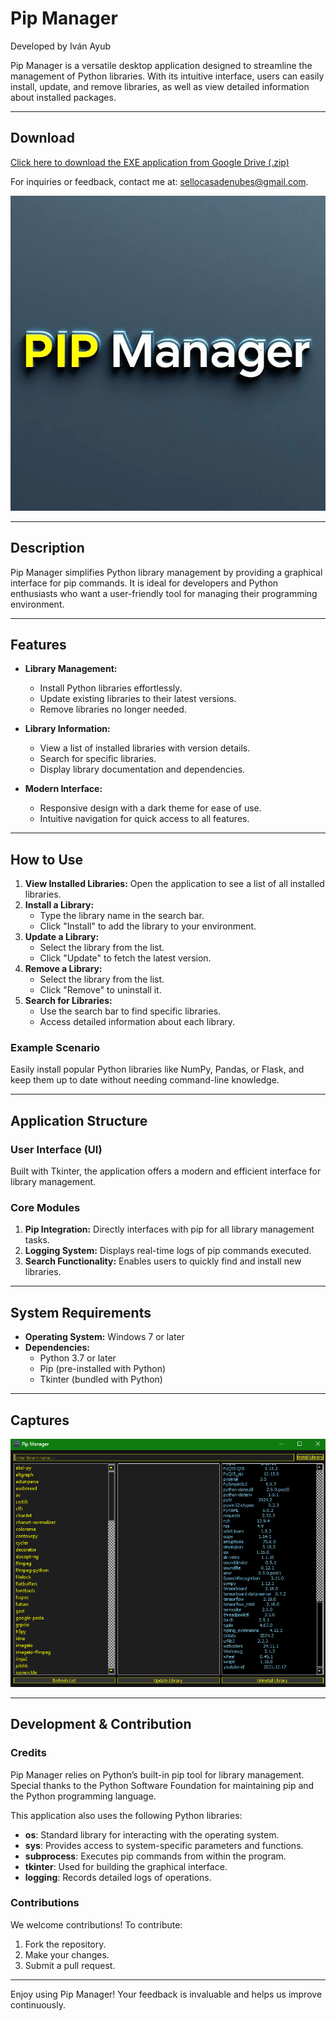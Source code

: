 # Pip Manager
Developed by Iván Ayub

Pip Manager is a versatile desktop application designed to streamline the management of Python libraries. With its intuitive interface, users can easily install, update, and remove libraries, as well as view detailed information about installed packages.

---

## Download
[Click here to download the EXE application from Google Drive (.zip)](https://drive.google.com/file/d/13nTmZBnMjJdPw9GkJiYieC9zOTsjovup/view?usp=sharing)

For inquiries or feedback, contact me at: [sellocasadenubes@gmail.com](sellocasadenubes@gmail.com).

![Pip Manager Icon](IconPIPManager.png)

---

## Description
Pip Manager simplifies Python library management by providing a graphical interface for pip commands. It is ideal for developers and Python enthusiasts who want a user-friendly tool for managing their programming environment.

---

## Features
- **Library Management:**
  - Install Python libraries effortlessly.
  - Update existing libraries to their latest versions.
  - Remove libraries no longer needed.

- **Library Information:**
  - View a list of installed libraries with version details.
  - Search for specific libraries.
  - Display library documentation and dependencies.

- **Modern Interface:**
  - Responsive design with a dark theme for ease of use.
  - Intuitive navigation for quick access to all features.

---

## How to Use
1. **View Installed Libraries:** Open the application to see a list of all installed libraries.
2. **Install a Library:**
   - Type the library name in the search bar.
   - Click "Install" to add the library to your environment.
3. **Update a Library:**
   - Select the library from the list.
   - Click "Update" to fetch the latest version.
4. **Remove a Library:**
   - Select the library from the list.
   - Click "Remove" to uninstall it.
5. **Search for Libraries:**
   - Use the search bar to find specific libraries.
   - Access detailed information about each library.

### Example Scenario
Easily install popular Python libraries like NumPy, Pandas, or Flask, and keep them up to date without needing command-line knowledge.

---

## Application Structure
### User Interface (UI)
Built with Tkinter, the application offers a modern and efficient interface for library management.

### Core Modules
1. **Pip Integration:** Directly interfaces with pip for all library management tasks.
2. **Logging System:** Displays real-time logs of pip commands executed.
3. **Search Functionality:** Enables users to quickly find and install new libraries.

---

## System Requirements
- **Operating System:** Windows 7 or later
- **Dependencies:**
  - Python 3.7 or later
  - Pip (pre-installed with Python)
  - Tkinter (bundled with Python)

---

## Captures
![Application Screenshot](SSIconPIPManager.png)

---

## Development & Contribution
### Credits
Pip Manager relies on Python’s built-in pip tool for library management. Special thanks to the Python Software Foundation for maintaining pip and the Python programming language.

This application also uses the following Python libraries:

- **os**: Standard library for interacting with the operating system.
- **sys**: Provides access to system-specific parameters and functions.
- **subprocess**: Executes pip commands from within the program.
- **tkinter**: Used for building the graphical interface.
- **logging**: Records detailed logs of operations.

### Contributions
We welcome contributions! To contribute:
1. Fork the repository.
2. Make your changes.
3. Submit a pull request.

---

Enjoy using Pip Manager! Your feedback is invaluable and helps us improve continuously.

